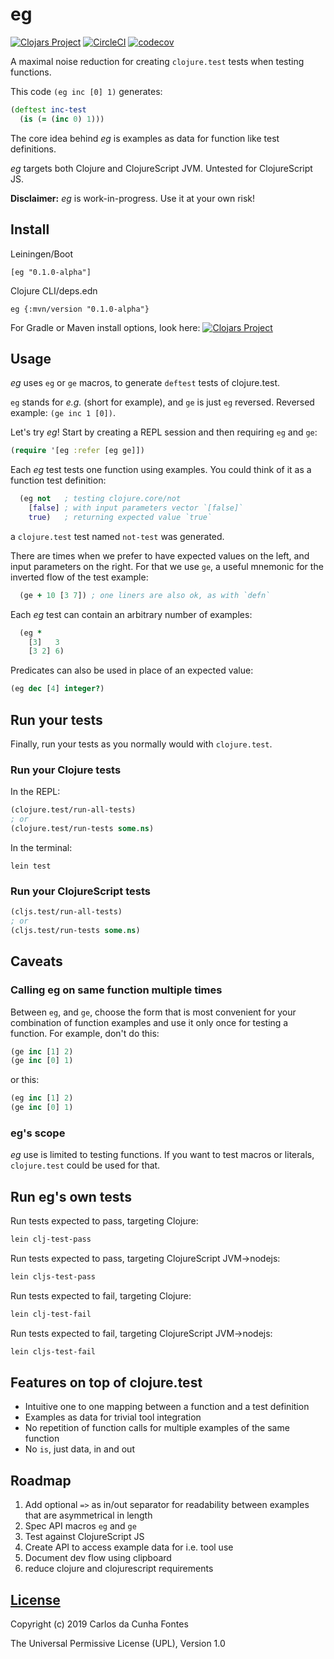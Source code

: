 # eg
[![Clojars Project](https://img.shields.io/clojars/v/eg.svg)](https://clojars.org/eg)
[![CircleCI](https://circleci.com/gh/ccfontes/eg.svg?style=svg)](https://circleci.com/gh/ccfontes/eg)
[![codecov](https://codecov.io/gh/ccfontes/eg/branch/master/graph/badge.svg)](https://codecov.io/gh/ccfontes/eg)

A maximal noise reduction for creating `clojure.test` tests when testing functions.

This code `(eg inc [0] 1)` generates:
```clj
(deftest inc-test
  (is (= (inc 0) 1)))
```

The core idea behind *eg* is examples as data for function like test definitions.

*eg* targets both Clojure and ClojureScript JVM. Untested for ClojureScript JS.

**Disclaimer:** *eg* is work-in-progress. Use it at your own risk!

## Install
Leiningen/Boot
```
[eg "0.1.0-alpha"]
```
Clojure CLI/deps.edn
```
eg {:mvn/version "0.1.0-alpha"}
```
For Gradle or Maven install options, look here: [![Clojars Project](https://img.shields.io/clojars/v/eg.svg)](https://clojars.org/eg)

## Usage

*eg* uses `eg` or `ge` macros, to generate `deftest` tests of clojure.test.

`eg` stands for *e.g.* (short for example), and `ge` is just `eg` reversed. Reversed example: `(ge inc 1 [0])`.

Let's try *eg*! Start by creating a REPL session and then requiring `eg` and `ge`:
```clj
(require '[eg :refer [eg ge]])
```

Each *eg* test tests one function using examples. You could think of it as a function test definition:
```clj
  (eg not   ; testing clojure.core/not
    [false] ; with input parameters vector `[false]`
    true)   ; returning expected value `true`
```
a `clojure.test` test named `not-test` was generated.

There are times when we prefer to have expected values
on the left, and input parameters on the right.
For that we use `ge`, a useful mnemonic for the inverted flow of the test example:
```clj
  (ge + 10 [3 7]) ; one liners are also ok, as with `defn`
```

Each *eg* test can contain an arbitrary number of examples:
```clj
  (eg *
    [3]   3
    [3 2] 6)
```

Predicates can also be used in place of an expected value:
```clj
(eg dec [4] integer?)
```

## Run your tests
Finally, run your tests as you normally would with `clojure.test`.

### Run your Clojure tests
In the REPL:
```clj
(clojure.test/run-all-tests)
; or
(clojure.test/run-tests some.ns)
```

In the terminal:
```
lein test
```

### Run your ClojureScript tests
```clj
(cljs.test/run-all-tests)
; or
(cljs.test/run-tests some.ns)
```
## Caveats

### Calling eg on same function multiple times
Between `eg`, and `ge`, choose the form that is most convenient for your combination of function examples and use it only once for testing a function. For example, don't do this:
```clj
(ge inc [1] 2)
(ge inc [0] 1)
```
or this:
```clj
(eg inc [1] 2)
(ge inc [0] 1)
```

### eg's scope
*eg* use is limited to testing functions. If you want to test macros or literals, `clojure.test` could be used for that.

## Run eg's own tests
Run tests expected to pass, targeting Clojure:
```clj
lein clj-test-pass
```
Run tests expected to pass, targeting ClojureScript JVM->nodejs:
```clj
lein cljs-test-pass
```
Run tests expected to fail, targeting Clojure:
```clj
lein clj-test-fail
```
Run tests expected to fail, targeting ClojureScript JVM->nodejs:
```clj
lein cljs-test-fail
```
## Features on top of clojure.test
  * Intuitive one to one mapping between a function and a test definition
  * Examples as data for trivial tool integration
  * No repetition of function calls for multiple examples of the same function
  * No `is`, just data, in and out

## Roadmap
  1. Add optional `=>` as in/out separator for readability between examples that are asymmetrical in length
  2. Spec API macros `eg` and `ge`
  3. Test against ClojureScript JS
  4. Create API to access example data for i.e. tool use
  5. Document dev flow using clipboard
  6. reduce clojure and clojurescript requirements

## [License](LICENSE.md)
Copyright (c) 2019 Carlos da Cunha Fontes

The Universal Permissive License (UPL), Version 1.0
